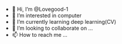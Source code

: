 - 👋 Hi, I’m @Lovegood-1
- 👀 I’m interested in computer 
- 🌱 I’m currently learning deep learning(CV)
- 💞️ I’m looking to collaborate on ...
- 📫 How to reach me ...

<!---
Lovegood-1/Lovegood-1 is a ✨ special ✨ repository because its `README.md` (this file) appears on your GitHub profile.
You can click the Preview link to take a look at your changes.
--->
